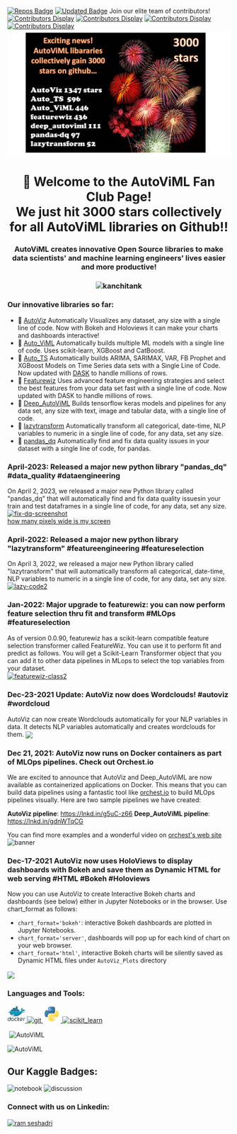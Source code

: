 [![Repos Badge](https://badges.pufler.dev/repos/AutoViML)](https://badges.pufler.dev)
[![Updated Badge](https://badges.pufler.dev/updated/AutoViML/featurewiz)](https://badges.pufler.dev)
Join our elite team of contributors!
[![Contributors Display](https://badges.pufler.dev/contributors/AutoViML/AutoViz?size=40&padding=5&bots=true)](https://badges.pufler.dev)
[![Contributors Display](https://badges.pufler.dev/contributors/AutoViML/deep_autoviml?size=40&padding=5&bots=true)](https://badges.pufler.dev)
[![Contributors Display](https://badges.pufler.dev/contributors/AutoViML/Auto_TS?size=40&padding=5&bots=true)](https://badges.pufler.dev)
[![Contributors Display](https://badges.pufler.dev/contributors/AutoViML/featurewiz?size=40&padding=5&bots=true)](https://badges.pufler.dev)
![image3000](image3000.png)
<h1 align="center">👋 Welcome to the AutoViML Fan Club Page!<br> We just hit 3000 stars collectively for all AutoViML libraries on Github!!</h1>
<h3 align="center">AutoViML creates innovative Open Source libraries to make data scientists' and machine learning engineers' lives easier and more productive! </h3>
<h3 align="center">
  <img src="https://komarev.com/ghpvc/?username=AutoViML&label=Profile%20views&style=for-the-badge" alt="kanchitank"/>
</h3>

### Our innovative libraries so far:
- 🤝 [AutoViz](https://github.com/AutoViML/AutoViz) Automatically Visualizes any dataset, any size with a single line of code. Now with Bokeh and Holoviews it can make your charts and dashboards interactive!
- 🤝 [Auto_ViML](https://github.com/AutoViML/Auto_ViML) Automatically builds multiple ML models with a single line of code. Uses scikit-learn, XGBoost and CatBoost.
- 🤝 [Auto_TS](https://github.com/AutoViML/Auto_TS) Automatically builds ARIMA, SARIMAX, VAR, FB Prophet and XGBoost Models on Time Series data sets with a Single Line of Code. Now updated with [DASK](https://dask.org/) to handle millions of rows.
- 🤝 [Featurewiz](https://github.com/AutoViML/featurewiz) Uses advanced feature engineering strategies and select the best features from your data set fast with a single line of code. Now updated with DASK to handle millions of rows.
- 🤝 [Deep_AutoViML](https://github.com/AutoViML/deep_autoviml) Builds tensorflow keras models and pipelines for any data set, any size with text, image and tabular data, with a single line of code.
- 🤝 [lazytransform](https://github.com/AutoViML/lazytransform) Automatically transform all categorical, date-time, NLP variables to numeric in a single line of code, for any data, set any size. 
- 🤝 [pandas_dq](https://github.com/AutoViML/pandas_dq) Automatically find and fix data quality issues in your dataset with a single line of code, for pandas.

### April-2023: Released a major new python library "pandas_dq" #data_quality #dataengineering
On April 2, 2023, we released a major new Python library called "pandas_dq" that will automatically find and fix data quality issuesin your train and test dataframes in a single line of code, for any data, set any size. 
<a href="[https://ibb.co/X5dDqFv](https://github.com/AutoViML/pandas_dq)"><img src="https://i.ibb.co/vdrhSLK/fix-dq-screenshot.png" alt="fix-dq-screenshot" border="0"></a><br /><a target='_blank' href='https://whatsmyscreenresolution.com/'>how many pixels wide is my screen</a><br />

### April-2022: Released a major new python library "lazytransform" #featureengineering #featureselection
On April 3, 2022, we released a major new Python library called "lazytransform" that will automatically transform all categorical, date-time, NLP variables to numeric in a single line of code, for any data, set any size. 
<a href="https://github.com/AutoViML/lazytransform"><img src="https://i.ibb.co/xYm0jwW/lazy-code2.png" alt="lazy-code2" border="0"></a>                                                                                                                                           
### Jan-2022: Major upgrade to featurewiz: you can now perform feature selection thru fit and transform #MLOps #featureselection
As of version 0.0.90, featurewiz has a scikit-learn compatible feature selection transformer called FeatureWiz. You can use it to perform fit and predict as follows. You will get a Scikit-Learn Transformer object that you can add it to other data pipelines in MLops to select the top variables from your dataset. <br>
<a href="https://github.com/AutoViML/featurewiz"><img align="center" src="https://i.ibb.co/VTd0kcv/featurewiz-class2.jpg" alt="featurewiz-class2" border="0" /></a>

### Dec-23-2021 Update: AutoViz now does Wordclouds! #autoviz #wordcloud
AutoViz can now create Wordclouds automatically for your NLP variables in data. It detects NLP variables automatically and creates wordclouds for them.
<img align="center" src="https://i.postimg.cc/DyT466xP/wordclouds.png">

### Dec 21, 2021: AutoViz now runs on Docker containers as part of MLOps pipelines. Check out Orchest.io
We are excited to announce that AutoViz and Deep_AutoViML are now available as containerized applications on Docker. This means that you can build data pipelines using a fantastic tool like [orchest.io](orchest.io) to build MLOps pipelines visually. Here are two sample pipelines we have created:

<b>AutoViz pipeline</b>: https://lnkd.in/g5uC-z66
<b>Deep_AutoViML pipeline</b>: https://lnkd.in/gdnWTqCG

You can find more examples and a wonderful video on [orchest's web site](https://github.com/orchest/orchest-examples)
![banner](https://github.com/rsesha/autoviz_pipeline/blob/main/autoviz_orchest.png)

### Dec-17-2021 AutoViz now uses HoloViews to display dashboards with Bokeh and save them as Dynamic HTML for web serving #HTML #Bokeh #Holoviews
Now you can use AutoViz to create Interactive Bokeh charts and dashboards (see below) either in Jupyter Notebooks or in the browser. Use chart_format as follows:
- `chart_format='bokeh'`: interactive Bokeh dashboards are plotted in Jupyter Notebooks.
- `chart_format='server'`, dashboards will pop up for each kind of chart on your web browser.
- `chart_format='html'`, interactive Bokeh charts will be silently saved as Dynamic HTML files under `AutoViz_Plots` directory
<img align="center" src="https://i.postimg.cc/MTCZ6GzQ/Auto-Viz-HTML-dashboards.png" />

<h3 align="left">Languages and Tools:</h3>
<p align="left"> <a href="https://www.docker.com/" target="_blank"> <img src="https://raw.githubusercontent.com/devicons/devicon/master/icons/docker/docker-original-wordmark.svg" alt="docker" width="40" height="40"/> </a> <a href="https://git-scm.com/" target="_blank"> <img src="https://www.vectorlogo.zone/logos/git-scm/git-scm-icon.svg" alt="git" width="40" height="40"/> </a> <a href="https://www.python.org" target="_blank"> <img src="https://raw.githubusercontent.com/devicons/devicon/master/icons/python/python-original.svg" alt="python" width="40" height="40"/> </a> <a href="https://scikit-learn.org/" target="_blank"> <img src="https://upload.wikimedia.org/wikipedia/commons/0/05/Scikit_learn_logo_small.svg" alt="scikit_learn" width="40" height="40"/> </a> </p>

<p>&nbsp;<img align="center" src="https://github-readme-stats.vercel.app/api?username=AutoViML&show_icons=true&locale=en" alt="AutoViML" /></p>

<p><img align="center" src="https://github-readme-streak-stats.herokuapp.com/?user=AutoViML&" alt="AutoViML" /></p>

<h2 align="left">Our Kaggle Badges:</h2>

![notebook](https://road-to-kaggle-grandmaster.vercel.app/api/badges/rsesha/notebook/light) ![discussion](https://road-to-kaggle-grandmaster.vercel.app/api/badges/rsesha/discussion/light)

<h3 align="left">Connect with us on Linkedin:</h3>
<p align="left">
<a href="https://www.linkedin.com/in/ram-seshadri-nyc-nj/" target="blank"><img align="center" src="https://cdn.jsdelivr.net/npm/simple-icons@3.0.1/icons/linkedin.svg" alt="ram seshadri" height="30" width="40" /></a>
</p>

